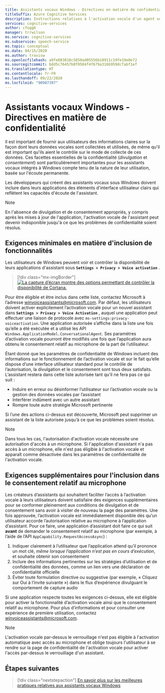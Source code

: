 ```yaml
---
title: Assistants vocaux Windows - Directives en matière de confidentialité
titleSuffix: Azure Cognitive Services
description: Instructions relatives à l'activation vocale d'un agent vocal par défaut.
services: cognitive-services
author: cfogg6
manager: trrwilson
ms.service: cognitive-services
ms.subservice: speech-service
ms.topic: conceptual
ms.date: 04/15/2020
ms.author: travisw
ms.openlocfilehash: a9fe083818c5850ad05556b18911c19fe19e0e72
ms.sourcegitcommit: bdd5c76457b0f0504f4f679a316b959dcfabf1ef
ms.translationtype: HT
ms.contentlocale: fr-FR
ms.lasthandoff: 09/22/2020
ms.locfileid: "90987397"
---
```

# <a name="privacy-guidelines-for-voice-assistants-on-windows"></a>Assistants vocaux Windows - Directives en matière de confidentialité

Il est important de fournir aux utilisateurs des informations claires sur la façon dont leurs données vocales sont collectées et utilisées, de même qu'il est important qu'ils aient le contrôle sur le mode de collecte de ces données. Ces facettes essentielles de la confidentialité (*divulgation* et *consentement*) sont particulièrement importantes pour les assistants vocaux intégrés à Windows compte tenu de la nature de leur utilisation, basée sur l'écoute permanente.

Les développeurs qui créent des assistants vocaux sous Windows doivent inclure dans leurs applications des éléments d'interface utilisateur clairs qui reflètent les capacités d'écoute de l'assistant.

> [!NOTE]
> En l'absence de divulgation et de consentement appropriés, y compris après les mises à jour de l'application, l'activation vocale de l'assistant peut devenir indisponible jusqu'à ce que les problèmes de confidentialité soient résolus.

## <a name="minimum-requirements-for-feature-inclusion"></a>Exigences minimales en matière d'inclusion de fonctionnalités

Les utilisateurs de Windows peuvent voir et contrôler la disponibilité de leurs applications d'assistant sous **`Settings > Privacy > Voice activation`** .

 > [!div class="mx-imgBorder"]
 > [![La capture d’écran montre des options permettant de contrôler la disponibilité de Cortana. ](media/voice-assistants/windows_voice_assistant/privacy-app-listing.png "Entrée de paramètre de confidentialité d'activation vocale Windows pour une application d'assistant")](media/voice-assistants/windows_voice_assistant/privacy-app-listing.png#lightbox)

Pour être éligible et être inclus dans cette liste, contactez Microsoft à l’adresse winvoiceassistants@microsoft.com. Par défaut, les utilisateurs doivent activer explicitement l’activation vocale pour un nouvel assistant dans **`Settings > Privacy > Voice Activation`** , auquel une application peut effectuer une liaison de protocole avec `ms-settings:privacy-voiceactivation`. Une application autorisée s’affiche dans la liste une fois qu’elle a été exécutée et a utilisé les API `Windows.ApplicationModel.ConversationalAgent`. Ses paramètres d’activation vocale pourront être modifiés une fois que l’application aura obtenu le consentement relatif au microphone de la part de l’utilisateur.

Étant donné que les paramètres de confidentialité de Windows incluent des informations sur le fonctionnement de l’activation vocale et sur le fait qu’elle dispose d’une interface utilisateur standard pour le contrôle de l’autorisation, la divulgation et le consentement sont tous deux satisfaits. L’assistant restera dans cette liste autorisée tant qu’il ne fera pas ce qui suit :

* Induire en erreur ou désinformer l’utilisateur sur l’activation vocale ou la gestion des données vocales par l’assistant
* Interférer indûment avec un autre assistant
* Rompre toute autre stratégie Microsoft pertinente

Si l’une des actions ci-dessus est découverte, Microsoft peut supprimer un assistant de la liste autorisée jusqu’à ce que les problèmes soient résolus.

> [!NOTE]
> Dans tous les cas, l'autorisation d'activation vocale nécessite une autorisation d'accès à un microphone. Si l'application d'assistant n'a pas accès à un microphone, elle n'est pas éligible à l'activation vocale et apparaît comme désactivée dans les paramètres de confidentialité de l'activation vocale.

## <a name="additional-requirements-for-inclusion-in-microphone-consent"></a>Exigences supplémentaires pour l'inclusion dans le consentement relatif au microphone

Les créateurs d’assistants qui souhaitent faciliter l’accès à l’activation vocale à leurs utilisateurs doivent satisfaire des exigences supplémentaires pour se conformer pleinement aux conditions de divulgation et de consentement sans avoir à visiter de nouveau la page des paramètres. Une fois approuvée, l’activation vocale est immédiatement disponible dès qu’un utilisateur accorde l’autorisation relative au microphone à l’application d’assistant. Pour ce faire, une application d’assistant doit faire ce qui suit **avant** de demander le consentement relatif au microphone (par exemple, à l’aide de l’API `AppCapability.RequestAccessAsync`) :

1. Indiquer clairement à l’utilisateur que l’application attend qu’il prononce un mot clé, *même lorsque l’application n’est pas en cours d’exécution*, et souhaite obtenir son consentement
1. Inclure des informations pertinentes sur les stratégies d’utilisation et de confidentialité des données, comme un lien vers une déclaration de confidentialité officielle
1. Éviter toute formulation directive ou suggestive (par exemple, « Cliquez sur Oui à l’invite suivante ») dans le flux d’expérience divulguant le comportement de capture audio

Si une application respecte toutes les exigences ci-dessus, elle est éligible pour activer la fonctionnalité d’activation vocale ainsi que le consentement relatif au microphone. Pour plus d’informations et pour consulter une expérience de première utilisation, contactez winvoiceassistants@microsoft.com.

> [!NOTE]
> L'activation vocale par-dessus le verrouillage n'est pas éligible à l'activation automatique avec accès au microphone et oblige toujours l'utilisateur à se rendre sur la page de confidentialité de l'activation vocale pour activer l'accès par-dessus le verrouillage d'un assistant.

## <a name="next-steps"></a>Étapes suivantes

> [!div class="nextstepaction"]
> [En savoir plus sur les meilleures pratiques relatives aux assistants vocaux Windows](windows-voice-assistants-best-practices.md)